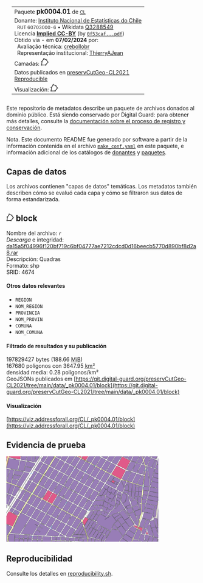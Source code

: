 <aside>
<table align="right" style="padding: 1em">
<tr><td>Paquete <big><b>pk0004.01</b></big> de <small><a target="_afacodes" title="Jurisdicción" href="https://afa.codes/CL">CL</a></small>
</td></tr>
<tr><td>
Donante: <a rel="external" target="_doador" href="https://www.ine.gob.cl/">Instituto Nacional de Estatísticas do Chile</a>
<br/>&nbsp; <small>RUT 60703000-6</small> • Wikidata <a rel="external" target="_doador" title="Enlace del descriptor Wikidata del donante" href="https://www.wikidata.org/wiki/Q3288549">Q3288549</a></small><br/>
Licencia <a rel="external" target="_doador" href="https://creativecommons.org/publicdomain/zero/1.0/"><b>Implied CC-BY</b></a> (by <a title="SHA256 0f53caf69606569e29f9160a65910d1755d45992969a3f2be4807a0ce4391b99.pdf" href="https://dl.digital-guard.org/0f53caf69606569e29f9160a65910d1755d45992969a3f2be4807a0ce4391b99.pdf"><code>0f53caf...pdf</code></a>)<br/>
Obtido via <i>-</i> em <b>07/02/2024</b> por:
<br/>&nbsp; Avaliação técnica: <a rel="external" target="_gitPerson" title="Usuario de Git" href="https://github.com/crebollobr">crebollobr</a>
<br/>&nbsp; Representação institucional: <a rel="external" target="_gitPerson" title="Usuario de" href="https://github.com/ThierryAJean">ThierryAJean</a><br/>
</td></tr>
<tr><td>Camadas: <a title="block" href="#-block"><img src="https://raw.githubusercontent.com/digital-guard/preserv/main/docs/assets/layerIcon-block.png" alt="block" width="20"/></a> </td></tr>
<tr><td>Datos publicados en <a href="https://git.digital-guard.org/preservCutGeo-CL2021/tree/main/data/_pk0004.01">preservCutGeo-CL2021</a><br/><a href="#reproducibilidad">Reproducible</a></td></tr>
<tr><td>Visualización: <a title="block" href="https://viz.addressforall.org/CL/_pk0004.01/block"><img src="https://raw.githubusercontent.com/digital-guard/preserv/main/docs/assets/layerIcon-block.png" alt="block" width="20"/></a> </td></tr>
</table>
</aside>

<section>

Este repositorio de metadatos describe un paquete de archivos donados al dominio público. Está siendo conservado por Digital Guard: para obtener más detalles, consulte la [documentación sobre el proceso de registro y conservación](https://wiki.addressforall.org/doc/Documentação_Digital-guard).

Nota. Este documento README fue generado por software a partir de la información contenida en el archivo [`make_conf.yaml`](https://git.digital-guard.org/preserv-CL/blob/main/data/_pk0004.01/make_conf.yaml) en este paquete, e información adicional de los catálogos de [donantes](https://git.digital-guard.org/preserv-BR/blob/main/data/donor.csv) y [paquetes](https://git.digital-guard.org/preserv-BR/blob/main/data/donatedPack.csv).

# Capas de datos

Los archivos contienen "capas de datos" temáticas. Los metadatos también describen cómo se evaluó cada capa y cómo se filtraron sus datos de forma estandarizada.

## <img src="https://raw.githubusercontent.com/digital-guard/preserv/main/docs/assets/layerIcon-block.png" alt="block" width="20"/> block

Nombre del archivo: `r`<br/>*Descarga* e integridad: [da15a5f04996f120bf719c6bf04777ae7212cdcd0d16beecb5770d890bf8d2a8.rar](https://dl.digital-guard.org/da15a5f04996f120bf719c6bf04777ae7212cdcd0d16beecb5770d890bf8d2a8.rar)<br/>Descripción: Quadras<br/>Formato: shp<br/>SRID: 4674

#### Otros datos relevantes
* `REGION`
* `NOM_REGION`
* `PROVINCIA`
* `NOM_PROVIN`
* `COMUNA`
* `NOM_COMUNA`

#### Filtrado de resultados y su publicación
197829427 bytes (188.66 <abbr title="mebibyte">MiB</abbr>)<br/>167680 polígonos con 3647.95 <abbr title="quilômetros quadrados">km²</abbr><br/>densidad media: 0.28 polígonos/km²<br/>GeoJSONs publicados em [https://git.digital-guard.org/preservCutGeo-CL2021/tree/main/data/_pk0004.01/block](https://git.digital-guard.org/preservCutGeo-CL2021/tree/main/data/_pk0004.01/block)

#### Visualización
[https://viz.addressforall.org/CL/_pk0004.01/block](https://viz.addressforall.org/CL/_pk0004.01/block)

# Evidencia de prueba
<img src="qgis.png" width="400"/>

</section>
<section>

# Reproducibilidad

Consulte los detalles en [reproducibility.sh](https://git.digital-guard.org/preserv-CL/blob/main/data/_pk0004.01/reproducibility.sh).

</section>

